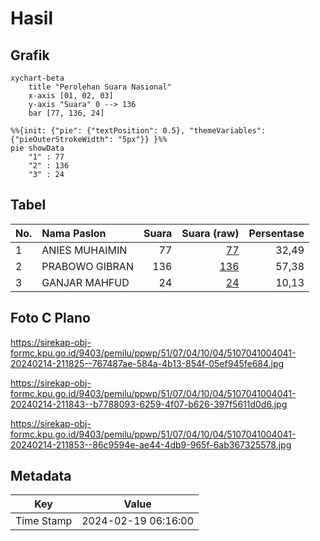 # Hasil

## Grafik

```mermaid
xychart-beta
    title "Perolehan Suara Nasional"
    x-axis [01, 02, 03]
    y-axis "Suara" 0 --> 136
    bar [77, 136, 24]
```

```mermaid
%%{init: {"pie": {"textPosition": 0.5}, "themeVariables": {"pieOuterStrokeWidth": "5px"}} }%%
pie showData
    "1" : 77
    "2" : 136
    "3" : 24
```

## Tabel

| No. | Nama Paslon    | Suara | Suara (raw) | Persentase |
|:--- |:-------------- | -----:| -----------:| ----------:|
| 1   | ANIES MUHAIMIN | 77    | [77][p-1]   | 32,49      |
| 2   | PRABOWO GIBRAN | 136   | [136][p-2]  | 57,38      |
| 3   | GANJAR MAHFUD  | 24    | [24][p-3]   | 10,13      |


[p-1]: https://github.com/gigit-pemilu/pemilu-2024/blob/main/pilpres/hitung-suara/sub/51-bali/sub/07-karangasem/sub/04-karangasem/sub/1004-karangasem/sub/041-tps/sub/paslon-1.txt
[p-2]: https://github.com/gigit-pemilu/pemilu-2024/blob/main/pilpres/hitung-suara/sub/51-bali/sub/07-karangasem/sub/04-karangasem/sub/1004-karangasem/sub/041-tps/sub/paslon-2.txt
[p-3]: https://github.com/gigit-pemilu/pemilu-2024/blob/main/pilpres/hitung-suara/sub/51-bali/sub/07-karangasem/sub/04-karangasem/sub/1004-karangasem/sub/041-tps/sub/paslon-3.txt

## Foto C Plano

https://sirekap-obj-formc.kpu.go.id/9403/pemilu/ppwp/51/07/04/10/04/5107041004041-20240214-211825--767487ae-584a-4b13-854f-05ef945fe684.jpg

https://sirekap-obj-formc.kpu.go.id/9403/pemilu/ppwp/51/07/04/10/04/5107041004041-20240214-211843--b7788093-6259-4f07-b626-397f5611d0d6.jpg

https://sirekap-obj-formc.kpu.go.id/9403/pemilu/ppwp/51/07/04/10/04/5107041004041-20240214-211853--86c9594e-ae44-4db9-965f-6ab367325578.jpg


## Metadata

| Key        | Value               |
| ---------- | ------------------- |
| Time Stamp | 2024-02-19 06:16:00 |



